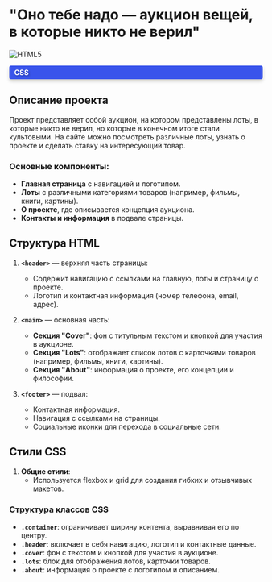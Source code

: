 

# "Оно тебе надо — аукцион вещей, в которые никто не верил"
![HTML5](https://img.shields.io/badge/html5-%23E34F26.svg?style=for-the-badge&logo=html5&logoColor=white)
  <div style="background-color:rgb(57, 84, 235); color: white; padding: 5px 10px; border-radius: 4px; font-weight: bold; text-shadow: 2px 2px 4px rgba(0, 0, 0, 0.3); transition: transform 0.3s ease; box-shadow: 0px 4px 6px rgba(0, 0, 0, 0.2);">
    CSS
  </div>
</div>

## Описание проекта
Проект представляет собой аукцион, на котором представлены лоты, в которые никто не верил, но которые в конечном итоге стали культовыми. На сайте можно посмотреть различные лоты, узнать о проекте и сделать ставку на интересующий товар.

### Основные компоненты:
- **Главная страница** с навигацией и логотипом.
- **Лоты** с различными категориями товаров (например, фильмы, книги, картины).
- **О проекте**, где описывается концепция аукциона.
- **Контакты и информация** в подвале страницы.

## Структура HTML

1. **`<header>`** — верхняя часть страницы:
   - Содержит навигацию с ссылками на главную, лоты и страницу о проекте.
   - Логотип и контактная информация (номер телефона, email, адрес).

2. **`<main>`** — основная часть:
   - **Секция "Cover"**: фон с титульным текстом и кнопкой для участия в аукционе.
   - **Секция "Lots"**: отображает список лотов с карточками товаров (например, фильмы, книги, картины).
   - **Секция "About"**: информация о проекте, его концепции и философии.

3. **`<footer>`** — подвал:
   - Контактная информация.
   - Навигация с ссылками на страницы.
   - Социальные иконки для перехода в социальные сети.

## Стили CSS

1. **Общие стили**:
   - Используется flexbox и grid для создания гибких и отзывчивых макетов.


### Структура классов CSS

- **`.container`**: ограничивает ширину контента, выравнивая его по центру.
- **`.header`**: включает в себя навигацию, логотип и контактные данные.
- **`.cover`**: фон с текстом и кнопкой для участия в аукционе.
- **`.lots`**: блок для отображения лотов, карточки товаров.
- **`.about`**: информация о проекте с логотипом и описанием.

